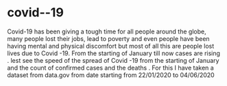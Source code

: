 # covid--19

Covid-19 has been giving a tough time for all people around the globe, many people lost their jobs, lead to poverty and even people have been having mental and physical discomfort but most of all this are people lost lives due to Covid -19. From the starting of January till now cases are rising . lest see the speed of the spread of Covid -19 from the starting of January and the count of confirmed cases and the deaths . For this I have taken a dataset from data.gov from date starting from 22/01/2020 to 04/06/2020 
